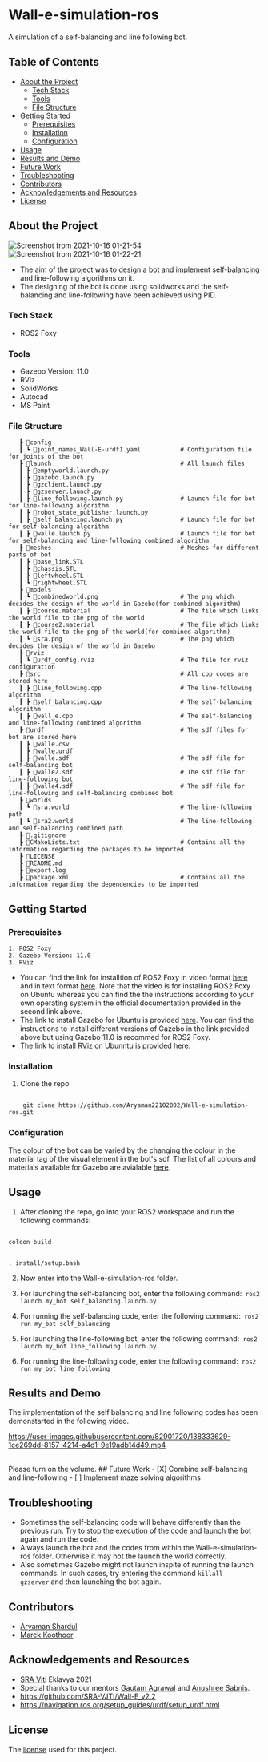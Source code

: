# Wall-e-simulation-ros
A simulation of a self-balancing and line following bot.

## Table of Contents
* [About the Project](#about-the-project)
  * [Tech Stack](#tech-stack)
  * [Tools](#tools)
  * [File Structure](#file-structure)
* [Getting Started](#getting-started)
  * [Prerequisites](#prerequisites)
  * [Installation](#installation)
  * [Configuration](#configuration)
* [Usage](#usage)
* [Results and Demo](#results-and-demo)
* [Future Work](#future-work)
* [Troubleshooting](#troubleshooting)
* [Contributors](#contributors)
* [Acknowledgements and Resources](#acknowledgements-and-resources)
* [License](#license)

## About the Project

![Screenshot from 2021-10-16 01-21-54](https://user-images.githubusercontent.com/82901720/137546447-a77caa4a-a804-49ad-93dc-8da561bad422.png)
![Screenshot from 2021-10-16 01-22-21](https://user-images.githubusercontent.com/82901720/137546503-a18a2a31-550b-4782-88b2-aed310f0bb4f.png)

* The aim of the project was to design a bot and implement self-balancing and line-following algorithms on it.
* The designing of the bot is done using solidworks and the self-balancing and line-following have been achieved using PID.

### Tech Stack
* ROS2 Foxy

### Tools
* Gazebo Version: 11.0
* RViz
* SolidWorks
* Autocad
* MS Paint

### File Structure
```
   ┣ 📂config
   ┃ ┗ 📜joint_names_Wall-E-urdf1.yaml           # Configuration file for joints of the bot
   ┣ 📂launch                                    # All launch files
   ┃ ┣ 📜emptyworld.launch.py
   ┃ ┣ 📜gazebo.launch.py
   ┃ ┣ 📜gzclient.launch.py
   ┃ ┣ 📜gzserver.launch.py
   ┃ ┣ 📜line_following.launch.py                # Launch file for bot for line-following algorithm
   ┃ ┣ 📜robot_state_publisher.launch.py         
   ┃ ┣ 📜self_balancing.launch.py                # Launch file for bot for self-balancing algorithm
   ┃ ┣ 📜walle.launch.py                         # Launch file for bot for self-balancing and line-following combined algorithm
   ┣ 📂meshes                                    # Meshes for different parts of bot
   ┃ ┣ 📜base_link.STL
   ┃ ┣ 📜chassis.STL
   ┃ ┣ 📜leftwheel.STL
   ┃ ┗ 📜rightwheel.STL
   ┣ 📂models
   ┃ ┗ 📜combinedworld.png                       # The png which decides the design of the world in Gazebo(for combined algorithm)
   ┃ ┣ 📜course.material                         # The file which links the world file to the png of the world
   ┃ ┣ 📜course2.material                        # The file which links the world file to the png of the world(for combined algorithm)
   ┃ ┗ 📜sra.png                                 # The png which decides the design of the world in Gazebo
   ┣ 📂rviz
   ┃ ┗ 📜urdf_config.rviz                        # The file for rviz configuration
   ┣ 📂src                                       # All cpp codes are stored here
   ┃ ┣ 📜line_following.cpp                      # The line-following algorithm
   ┃ ┣ 📜self_balancing.cpp                      # The self-balancing algorithm
   ┃ ┣ 📜wall_e.cpp                              # The self-balancing and line-following combined algorithm
   ┣ 📂urdf                                      # The sdf files for bot are stored here 
   ┃ ┣ 📜walle.csv
   ┃ ┣ 📜walle.urdf   
   ┃ ┣ 📜walle.sdf                               # The sdf file for self-balancing bot
   ┃ ┣ 📜walle2.sdf                              # The sdf file for line-following bot
   ┃ ┣ 📜walle4.sdf                              # The sdf file for line-following and self-balancing combined bot
   ┣ 📂worlds
   ┃ ┗ 📜sra.world                               # The line-following path
   ┃ ┗ 📜sra2.world                              # The line-following and self-balancing combined path
   ┣ 📜.gitignore
   ┣ 📜CMakeLists.txt                            # Contains all the information regarding the packages to be imported
   ┣ 📜LICENSE
   ┣ 📜README.md
   ┣ 📜export.log
   ┣ 📜package.xml                               # Contains all the information regarding the dependencies to be imported
```  
    
## Getting Started

### Prerequisites

    1. ROS2 Foxy
    2. Gazebo Version: 11.0
    3. RViz 
    
* You can find the link for installtion of ROS2 Foxy in video format [here](https://youtu.be/fxRWY0j3p_U) and in text format [here](https://docs.ros.org/en/foxy/Installation/Ubuntu-Install-Debians.html). Note that the video is for installing ROS2 Foxy on Ubuntu whereas you can find the the instructions according to your 
own operating system in the official documentation provided in the second link above.
* The link to install Gazebo for Ubuntu is provided [here](http://gazebosim.org/tutorials?tut=install_ubuntu). You can find the instructions to install different versions of Gazebo in the link provided above but using Gazebo 11.0 is recommed for ROS2 Foxy.
* The link to install RViz on Ubunntu is provided [here](https://zoomadmin.com/HowToInstall/UbuntuPackage/rviz).

### Installation
1. Clone the repo
<code>
    git clone https://github.com/Aryaman22102002/Wall-e-simulation-ros.git
</code>

### Configuration
The colour of the bot can be varied by the changing the colour in the material tag of the visual element in the bot's sdf. The list of all colours and materials available for Gazebo are avialable [here](http://wiki.ros.org/simulator_gazebo/Tutorials/ListOfMaterials).

## Usage
1. After cloning the repo, go into your ROS2 workspace and run the following commands:<br/>
<code>
colcon build       

. install/setup.bash
</code>  

2. Now enter into the Wall-e-simulation-ros folder.

3. For launching the self-balancing bot, enter the following command:<code>  ros2 launch my_bot self_balancing.launch.py  </code>
 
4. For running the self-balancing code, enter the following command:<code>  ros2 run my_bot self_balancing </code>
 
5. For launching the line-following bot, enter the following command:<code>  ros2 launch my_bot line_following.launch.py </code>
  
6. For running the line-following code, enter the following command:<code> ros2 run my_bot line_following  </code>

## Results and Demo
The implementation of the self balancing and line following codes has been demonstarted in the following video.

https://user-images.githubusercontent.com/82901720/138333629-1ce269dd-8157-4214-a4d1-9e19adb14d49.mp4

<br>
Please turn on the volume.
## Future Work
- [X] Combine self-balancing and line-following 
- [ ] Implement maze solving algorithms 

## Troubleshooting 
* Sometimes the self-balancing code will behave differently than the previous run. Try to stop the execution of the code and launch the bot again and run the code.
* Always launch the bot and the codes from within the Wall-e-simulation-ros folder. Otherwise it may not the launch the world correctly.
* Also sometimes Gazebo might not launch inspite of running the launch commands. In such cases, try entering the command <code>killall gzserver</code> and then launching the bot again.

## Contributors
* [Aryaman Shardul](https://github.com/Aryaman22102002)<br/>
* [Marck Koothoor](https://github.com/marck3131)

## Acknowledgements and Resources
* [SRA Vjti](https://www.sravjti.in/) Eklavya 2021<br/>
* Special thanks to our mentors [Gautam Agrawal](https://github.com/gautam-dev-maker) and [Anushree Sabnis](https://github.com/MOLOCH-dev).<br/>
* https://github.com/SRA-VJTI/Wall-E_v2.2
* https://navigation.ros.org/setup_guides/urdf/setup_urdf.html

## License
The [license](https://github.com/Aryaman22102002/Wall-e-simulation-ros/blob/main/LICENSE) used for this project.




  
      
 





 




